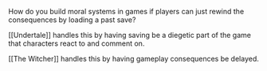 How do you build moral systems in games if players can just rewind the consequences by loading a past save? 

[[Undertale]] handles this by having saving be a diegetic part of the game that characters react to and comment on.

[[The Witcher]] handles this by having gameplay consequences be delayed.
